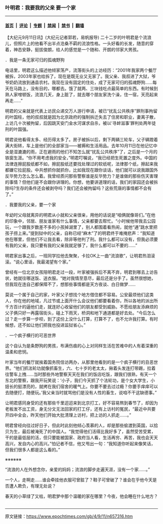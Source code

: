 ### 叶明君：我要我的父亲 要一个家

---

#### [首页](../../../..?n657316) &nbsp;|&nbsp; [评论](../../../../../epoch-comment?n657316) &nbsp;|&nbsp; [专题](../../../../../epoch-special?n657316) &nbsp;|&nbsp; [禁闻](../../../../../epoch-news?n657316) &nbsp;|&nbsp; [禁书](../../../../../books?n657316) &nbsp;|&nbsp; [翻墙](https://github.com/gfw-breaker/nogfw/blob/master/README.md?n657316)


<div class="post_content" id="artbody" itemprop="articleBody">
 <!-- article content begin -->
 <p>
  【大纪元9月11日讯】(大纪元记者郭若，易帆报导) 二十二岁的叶明君是个流浪儿，但照片上的他看不出半点沧桑不羁的流浪性格。一头好看的长发，随意的穿着，神态安静，挺拔俊朗，给人的感觉是一个随和、开朗的邻家大男孩。
 </p>
 <p>
  ．我是一条无家可归的孤魂野狗
 </p>
 <p>
  电话里，明君这么描述他倾家荡产，流落街头的上访经历：“2001年我家两个餐厅被拆，2003年家也给拆了，现在是既无业又无家了。我父亲、我叔进了大狱，爷爷奶奶流放到通县农村。我现在没有固定的住处，成了无家可归的孤魂野狗……每天在马路上，没有目的，哪都去。饿了就两、三块钱吃点最简单的东西。有时候到熟人家噌顿饭，流浪几天，身上脏了，就去哪个朋友家洗个澡，住一宿，天亮起来再走……”
 </p>
 <p>
  明君的父亲就是代表上访民众递交万人游行申请，被已“扰乱公共秩序”罪刑事拘留的叶国柱，他的叔叔就是因为北京政府的强制拆迁失去了住房和职业，妻离子散，上访几十次被拘留，后因跳天安门金水河谋求自杀，被以‘寻衅滋事’罪判处两年徒刑的叶国强。
 </p>
 <p>
  明君说他看得太多、经历得太多了。房子被拆以后，剩下两辆三轮车，父子辆蹬着满大街转，车上是他们的全部家当——被褥和生活用品。去年10月11日在他记忆中全是湿漉漉的雨，正在避雨的他们不知怎么就“扰乱公共秩序”了，之后是一个月的铁窗生涯。“你不用考虑我的安全，”明君叮嘱说，“我已经把生死置之度外。中国的法律连擦屁股纸都不如，擦屁股纸还要找处理过的软纸呢，法律那个纸，擦起来我都嫌它拉屁股。中共想抓你就抓你，比如我现在跟你谈话，他们就可以说我跟国外反华势力怎么怎么着。我曾经质问那些警察谁是反华势力？是谁做的那些伤天害理的事情？但他们是不会跟你讲理的。你想，他要讲道理的话，我们的家园还会被拆除吗?生存的条件还会被剥夺吗？我们还会被拘留吗？这些荒唐的事情都不会有了。”
 </p>
 <p>
  ．我要我的父亲，要一个家
 </p>
 <p>
  年幼时父母就离异的明君从小就和父亲很亲，用他的话说是“咱俩就像哥们。”在他的印象中，邻居、朋友谁家有什么事情，父亲都要去帮忙。“小时候他带我去公园玩，一个跟我岁数差不多的小孩掉湖里了，别人都围着看热闹，就他“通”跳水里把孩子捞上来。”提到狱中的父亲，自称已经“麻木”了的明君终于难掩悲声：“我知道他在哪里，但他们不让我去看，除非等他判了刑。我什么都可以没有，但我必须要有我的父亲，我只要有我的父亲我就足够了，我什么都可以不要的……”
 </p>
 <p>
  明君家出事之后，一班同学拉他去聚聚，卡拉OK上一曲“流浪歌”，让明君热泪滚滚。“说心里话，我最渴望有个家。”
 </p>
 <p>
  曾经有一位北京女孩陪明君走过一段，叶家被强拆后不离不弃，明君到哪去上访告状，她就往哪送饭、送衣服。“她对我情至意尽，最后还是分手了。虽然很想她，但我现在连自己都保障不了，想那些事情都是天方夜谈、白日做梦……
 </p>
 <p>
  莫说一个属于自己的家，叶家父子想找个地方借住都不容易。公安最烦他们这类人，你在他的地域，凡过节或上面开什么会议他们都要看着你，所以各地的派出所千方百计的逼他们走，就连好心收留他们的朋友都受到威胁。不愿给朋友添麻烦的父子俩只好一再露宿街头，碰上下雨天，桥洞和地下通道都是好去处。“今后怎么过？走一步算一步呗，到了这份上没什么打算，打算不了，也不允许我打算。有时候想，还不如让他们把我也投进监狱省心。”
 </p>
 <p>
  ．一个疯子横行的可恶世界
 </p>
 <p>
  这个自认为是条野狗的男孩，布满伤痕的心上对同样生活在苦难中的人有着深重的温柔和悲悯。
 </p>
 <p>
  叶家当年的餐厅就挨着国务院信访两办，从那里他看到的是一个疯子横行的丑恶世界。“他们抓法轮功就像抓畜生，六、七十岁的老太太，揪着头发连打带踢，拉着往警车上拽……当时那些外地警察天天在我们的饭店吃饭，跟我们很熟，有天一个东北的警察，跟我开玩笑说：‘小子，我们今天抓了个法轮功，是个女大学生，小妞长的挺漂亮的，就拷在我们宿舍的暖气上。你要不要去过过瘾？你要手痒痒可以去随便打，随便玩。’我父亲当时就骂他们是没有人性的畜生，说咱不干这缺德事。”
 </p>
 <p>
  让明君感同身受的还有那些千里迢迢来到北京打工，好不容易熬到春节了，却因为老板发不出工资，身无分文无法回家的打工仔，还有上访村的冤民，“最近中共要开四中全会，昨天他们开始大批清理上访村，把上访的人抓走……。”
 </p>
 <p>
  明君曾经向往过好日子，但此时此刻他倾心羡慕的人，却是那些偷渡到英国，以拾贝为生，最后被淹死了的中国人。“我觉得他们活得比我好多了，虽然受苦受累，干的是最低层的活，但只要能被国家、政府当人看，生活再穷、再苦，我也会天天高兴，发自内心的高兴。”怕记者不信，他又甩出一句：“我知道你听起来像笑话，但我们很多人都是这么看的。”
 </p>
 <p>
  ※※※※※※
 </p>
 <p>
  “流浪的人在外想念你，亲爱的妈妈；流浪的脚步走遍天涯，没有一个家……。”
 </p>
 <p>
  一个人，走啊走……谁会牵挂他衣服可曾脏了？鞋子可曾破了？谁会在乎他今天是否遭人欺负，有理无处说？
 </p>
 <p>
  春天的小草绿了又枯，明君梦中那个温暖的家在哪里？今夜，他会睡在什么地方？
  <br/>
  <font color="#ffffff">
   (http://www.dajiyuan.com)
  </font>
 </p>
 <!-- article content end -->
 <div id="below_article_ad">
 </div>
</div>


---

原文链接：https://www.epochtimes.com/gb/4/9/11/n657316.htm